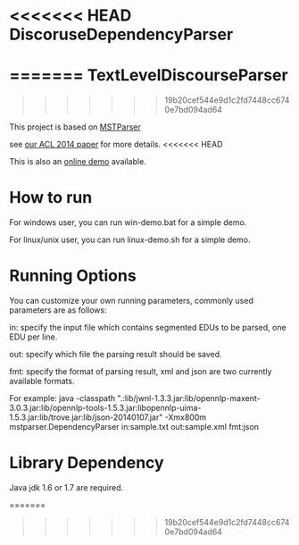 <<<<<<< HEAD
DiscoruseDependencyParser
==========================

=======
TextLevelDiscourseParser
========================
>>>>>>> 19b20cef544e9d1c2fd7448cc6740e7bd094ad64

This project is based on [MSTParser](http://www.seas.upenn.edu/~strctlrn/MSTParser/MSTParser.html)

see [our ACL 2014 paper](http://acl2014.org/acl2014/P14-1/pdf/P14-1003.pdf) for more details.
<<<<<<< HEAD

This is also an [online demo](http://115.28.130.129/dep/) available.


How to run
=======================

For windows user, you can run win-demo.bat for a simple demo.

For linux/unix user, you can run linux-demo.sh for a simple demo.


Running Options
=====================

You can customize your own running parameters, commonly used parameters are as follows:

in: specify the input file which contains segmented EDUs to be parsed, one EDU per line.

out: specify which file the parsing result should be saved.

fmt: specify the format of parsing result, xml and json are two currently available formats.

For example: java -classpath ".:lib/jwnl-1.3.3.jar:lib/opennlp-maxent-3.0.3.jar:lib/opennlp-tools-1.5.3.jar:libopennlp-uima-1.5.3.jar:lib/trove.jar:lib/json-20140107.jar"  -Xmx800m mstparser.DependencyParser in:sample.txt out:sample.xml fmt:json

Library Dependency
===================

Java jdk 1.6 or 1.7 are required.


=======
>>>>>>> 19b20cef544e9d1c2fd7448cc6740e7bd094ad64
